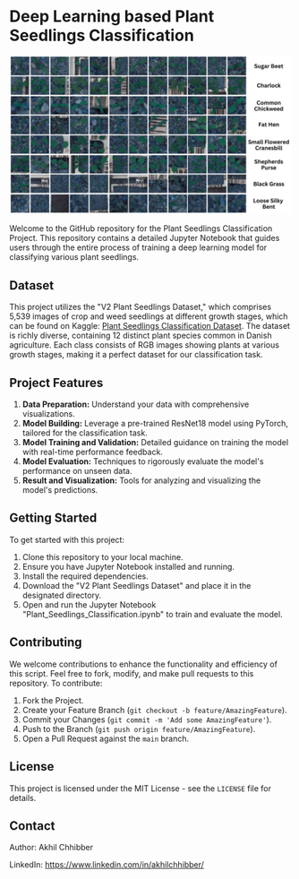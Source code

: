 # Deep Learning based Plant Seedlings Classification
<p align="center">
  <img src="https://github.com/akhilchibber/Plant-Seedlings-Classification/blob/main/Plant-Seedlings-Classification.jpg?raw=true" alt="earthml Logo">
</p>
Welcome to the GitHub repository for the Plant Seedlings Classification Project. This repository contains a detailed Jupyter Notebook that guides users through the entire process of training a deep learning model for classifying various plant seedlings.

## Dataset
This project utilizes the "V2 Plant Seedlings Dataset," which comprises 5,539 images of crop and weed seedlings at different growth stages, which can be found on Kaggle: [Plant Seedlings Classification Dataset](https://www.kaggle.com/datasets/vbookshelf/v2-plant-seedlings-dataset). The dataset is richly diverse, containing 12 distinct plant species common in Danish agriculture. Each class consists of RGB images showing plants at various growth stages, making it a perfect dataset for our classification task.

## Project Features
1. **Data Preparation:** Understand your data with comprehensive visualizations.
2. **Model Building:** Leverage a pre-trained ResNet18 model using PyTorch, tailored for the classification task.
3. **Model Training and Validation:** Detailed guidance on training the model with real-time performance feedback.
4. **Model Evaluation:** Techniques to rigorously evaluate the model's performance on unseen data.
5. **Result and Visualization:** Tools for analyzing and visualizing the model's predictions.

## Getting Started
To get started with this project:

1. Clone this repository to your local machine.
2. Ensure you have Jupyter Notebook installed and running.
3. Install the required dependencies.
4. Download the "V2 Plant Seedlings Dataset" and place it in the designated directory.
5. Open and run the Jupyter Notebook "Plant_Seedlings_Classification.ipynb" to train and evaluate the model.

## Contributing
We welcome contributions to enhance the functionality and efficiency of this script. Feel free to fork, modify, and make pull requests to this repository. To contribute:

1. Fork the Project.
2. Create your Feature Branch (`git checkout -b feature/AmazingFeature`).
3. Commit your Changes (`git commit -m 'Add some AmazingFeature'`).
4. Push to the Branch (`git push origin feature/AmazingFeature`).
5. Open a Pull Request against the `main` branch.

## License

This project is licensed under the MIT License - see the `LICENSE` file for details.

## Contact

Author: Akhil Chhibber

LinkedIn: https://www.linkedin.com/in/akhilchhibber/
